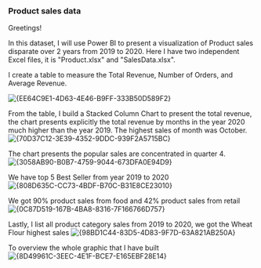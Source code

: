 ### **Product sales data**

Greetings! 

In this dataset, I will use Power BI to present a visualization of Product sales disparate over 2 years from 2019 to 2020. 
Here I have two independent Excel files, it is "Product.xlsx" and "SalesData.xlsx".

I create a table to measure the Total Revenue, Number of Orders, and Average Revenue.

![{EE64C9E1-4D63-4E46-B9FF-333B50D589F2}](https://github.com/user-attachments/assets/b9a4c342-cfa2-481e-9513-39b050355be3)

From the table, I build a Stacked Column Chart to present the total revenue, the chart presents explicitly the total revenue by months in the year 2020 much higher than the year 2019.  The highest sales of month was October.
![{70D37C12-3E39-4352-9DDC-939F2A5715BC}](https://github.com/user-attachments/assets/481b7e01-284a-4cfc-84f4-6ddcf5b269a2)

The chart presents the popular sales are concentrated in quarter 4.
![{3058AB90-B0B7-4759-9044-673DFA0E94D9}](https://github.com/user-attachments/assets/3db6d0f2-c9e7-44ef-9900-098c240ff3e9)

We have top 5 Best Seller from year 2019 to 2020
![{808D635C-CC73-4BDF-B70C-B31E8CE23010}](https://github.com/user-attachments/assets/c4a35486-eec5-4dca-b9e7-a67d69bc88b2)

We got 90% product sales from food and 42% product sales from retail
![{0C87D519-167B-4BA8-8316-7F166766D757}](https://github.com/user-attachments/assets/42a1b0c3-31f8-4fb1-8ea6-d1345a660a04)

Lastly, I list all product category sales from 2019 to 2020, we got the Wheat Flour highest sales
![{98BD1C44-83D5-4D83-9F7D-63A821AB250A}](https://github.com/user-attachments/assets/d77a5f70-6984-4082-8684-3b90fa441ea7)

To overview the whole graphic that I have built
![{8D49961C-3EEC-4E1F-BCE7-E165EBF28E14}](https://github.com/user-attachments/assets/d7123145-fe75-4a71-9199-64e4e502ef1c)

